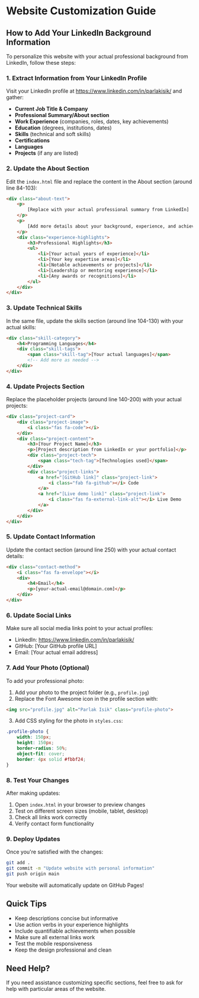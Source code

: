 # Website Customization Guide

## How to Add Your LinkedIn Background Information

To personalize this website with your actual professional background from LinkedIn, follow these steps:

### 1. Extract Information from Your LinkedIn Profile

Visit your LinkedIn profile at https://www.linkedin.com/in/parlakisik/ and gather:

- **Current Job Title & Company**
- **Professional Summary/About section**
- **Work Experience** (companies, roles, dates, key achievements)
- **Education** (degrees, institutions, dates)
- **Skills** (technical and soft skills)
- **Certifications**
- **Languages**
- **Projects** (if any are listed)

### 2. Update the About Section

Edit the `index.html` file and replace the content in the About section (around line 84-103):

```html
<div class="about-text">
    <p>
        [Replace with your actual professional summary from LinkedIn]
    </p>
    <p>
        [Add more details about your background, experience, and achievements]
    </p>
    <div class="experience-highlights">
        <h3>Professional Highlights</h3>
        <ul>
            <li>[Your actual years of experience]</li>
            <li>[Your key expertise areas]</li>
            <li>[Notable achievements or projects]</li>
            <li>[Leadership or mentoring experience]</li>
            <li>[Any awards or recognitions]</li>
        </ul>
    </div>
</div>
```

### 3. Update Technical Skills

In the same file, update the skills section (around line 104-130) with your actual skills:

```html
<div class="skill-category">
    <h4>Programming Languages</h4>
    <div class="skill-tags">
        <span class="skill-tag">[Your actual languages]</span>
        <!-- Add more as needed -->
    </div>
</div>
```

### 4. Update Projects Section

Replace the placeholder projects (around line 140-200) with your actual projects:

```html
<div class="project-card">
    <div class="project-image">
        <i class="fas fa-code"></i>
    </div>
    <div class="project-content">
        <h3>[Your Project Name]</h3>
        <p>[Project description from LinkedIn or your portfolio]</p>
        <div class="project-tech">
            <span class="tech-tag">[Technologies used]</span>
        </div>
        <div class="project-links">
            <a href="[GitHub link]" class="project-link">
                <i class="fab fa-github"></i> Code
            </a>
            <a href="[Live demo link]" class="project-link">
                <i class="fas fa-external-link-alt"></i> Live Demo
            </a>
        </div>
    </div>
</div>
```

### 5. Update Contact Information

Update the contact section (around line 250) with your actual contact details:

```html
<div class="contact-method">
    <i class="fas fa-envelope"></i>
    <div>
        <h4>Email</h4>
        <p>[your-actual-email@domain.com]</p>
    </div>
</div>
```

### 6. Update Social Links

Make sure all social media links point to your actual profiles:

- LinkedIn: https://www.linkedin.com/in/parlakisik/
- GitHub: [Your GitHub profile URL]
- Email: [Your actual email address]

### 7. Add Your Photo (Optional)

To add your professional photo:

1. Add your photo to the project folder (e.g., `profile.jpg`)
2. Replace the Font Awesome icon in the profile section with:
```html
<img src="profile.jpg" alt="Parlak Isik" class="profile-photo">
```
3. Add CSS styling for the photo in `styles.css`:
```css
.profile-photo {
    width: 150px;
    height: 150px;
    border-radius: 50%;
    object-fit: cover;
    border: 4px solid #fbbf24;
}
```

### 8. Test Your Changes

After making updates:

1. Open `index.html` in your browser to preview changes
2. Test on different screen sizes (mobile, tablet, desktop)
3. Check all links work correctly
4. Verify contact form functionality

### 9. Deploy Updates

Once you're satisfied with the changes:

```bash
git add .
git commit -m "Update website with personal information"
git push origin main
```

Your website will automatically update on GitHub Pages!

## Quick Tips

- Keep descriptions concise but informative
- Use action verbs in your experience highlights
- Include quantifiable achievements when possible
- Make sure all external links work
- Test the mobile responsiveness
- Keep the design professional and clean

## Need Help?

If you need assistance customizing specific sections, feel free to ask for help with particular areas of the website.
